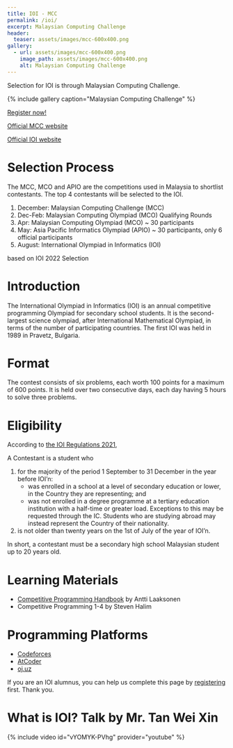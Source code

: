 ```yaml
---
title: IOI - MCC
permalink: /ioi/
excerpt: Malaysian Computing Challenge
header:
  teaser: assets/images/mcc-600x400.png
gallery:
  - url: assets/images/mcc-600x400.png
    image_path: assets/images/mcc-600x400.png
    alt: Malaysian Computing Challenge
---
```


Selection for IOI is through Malaysian Computing Challenge.

{% include gallery caption="Malaysian Computing Challenge" %}

[Register now!](/MCC-2022-registration/)

[Official MCC website](https://ioimalaysia.org/)

[Official IOI website](https://ioinformatics.org/)

# Selection Process

The MCC, MCO and APIO are the competitions used in Malaysia to shortlist contestants. The top 4 contestants will be selected to the IOI.

1. December: Malaysian Computing Challenge (MCC)
2. Dec-Feb: Malaysian Computing Olympiad (MCO) Qualifying Rounds
3. Apr: Malaysian Computing Olympiad (MCO) ~ 30 participants
4. May: Asia Pacific Informatics Olympiad (APIO) ~ 30 participants, only 6 official participants
5. August: International Olympiad in Informatics (IOI)

based on IOI 2022 Selection

# Introduction

The International Olympiad in Informatics (IOI) is an annual competitive programming Olympiad for secondary school students. It is the second-largest science olympiad, after International Mathematical Olympiad, in terms of the number of participating countries. The first IOI was held in 1989 in Pravetz, Bulgaria.

# Format

The contest consists of six problems, each worth 100 points for a maximum of 600 points. It is held over two consecutive days, each day having 5 hours to solve three problems.

# Eligibility

According to [the IOI Regulations 2021](https://ioinformatics.org/files/regulations21.pdf),

A Contestant is a student who

1. for the majority of the period 1 September to 31 December in the year before IOI’n:
   * was enrolled in a school at a level of secondary education or lower, in the Country they are representing; and
   * was not enrolled in a degree programme at a tertiary education institution with a half-time or greater load. Exceptions to this may be requested through the IC. Students who are studying abroad may instead represent the Country of their nationality.
2. is not older than twenty years on the 1st of July of the year of IOI’n.

In short, a contestant must be a secondary high school Malaysian student up to 20 years old.

# Learning Materials

* [Competitive Programming Handbook](https://github.com/pllk/cphb/blob/master/book.pdf) by Antti Laaksonen
* Competitive Programming 1-4 by Steven Halim

# Programming Platforms

* [Codeforces](https://codeforces.com/)
* [AtCoder](https://atcoder.jp/)
* [oj.uz](https://oj.uz/)

If you are an IOI alumnus, you can help us complete this page by [registering](/alumni) first. Thank you.

# What is IOI? Talk by Mr. Tan Wei Xin
{% include video id="vYOMYK-PVhg" provider="youtube" %}
